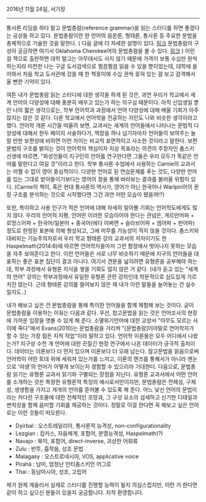 2016년 11월 24일, 서기장

* * *

통사론 리딩을 하다 말고 문법총람(reference grammar)을 읽는 스터디를 하면 좋겠다는 공상을 하고 있다. 문법총람이란 한 언어의 음운론, 형태론, 통사론 등 주요한 문법을 총체적으로 기술한 것을 말한다. ( 다음 글에 더 자세한 설명이 있다. [링크](https://glossary.sil.org/term/reference-grammar) 문법총람의 구성이 궁금하면 여기서 Oklahoma Cherokee어의 문법총람을 볼 수 있다. [링크](https://kuscholarworks.ku.edu/bitstream/handle/1808/4212/umi-ku-2613_1.pdf;jsessionid=7F4E621ABF654AFA6E326BF7097AC816?sequence=1) ) 이런 걸 책으로 출판하면 대학 말고는 아무데서도 사지 않기 때문에 가격이 보통 수십만 원씩 하는지라 미천한 나는 구글 도서검색으로 찔끔찔끔 읽을 수 있을 뿐이었는데, 대학에 들어와서 처음 학교 도서관에 갔을 때 한 책꽂이에 수십 권씩 꽂혀 있는 걸 보고 감격해서 울 뻔한 기억이 있다.

여튼 내가 문법총람 읽는 스터디에 대한 생각을 하게 된 것은, 과연 우리가 학교에서 세계 언어의 다양성에 대해 충분히 배우고 있는가 하는 의구심 때문이다. 아직 신입생일 뿐인 나의 짧은 생각으로는, 학부 언어학과 과정에서 언어 다양성에 대해 배울 기회가 아주 많지는 않은 것 같다. 다른 학교에서 언어학을 전공하는 지인도 나와 비슷한 생각이라고 했다. 언어학 개론 시간을 떠올려 보면, 교과서는 세계의 언어들에서 나타나는 문법적 다양성에 대해서 한두 페이지 서술하다가, 책장을 하나 넘기자마자 언어들이 보여주는 놀랄 만한 보편성에 비하면 이런 차이는 비교적 표면적이고 사소한 것이라고 말한다. 보편문법의 구조를 밝히는 것이 언어학의 핵심이자 지상 목표라는 의견의 주창자인 촘스키 선생에 따르면, "화성인들이 지구인의 언어를 연구한다면 그들은 우리 모두가 똑같은 언어를 말한다고 여길 것"이라고 한다. 학부 통사론 수업에서 사용하는 Carnie의 교과서는 어쩔 수 없이 영어 중심적이다. 다양한 언어로 된 연습문제를 푸는 것도, 다양한 언어를 있는 그대로 받아들이기보다는 영어의 창을 통해 바라보는 결과를 불러올 위험이 있다. (Carnie의 책이, 혹은 현대 통사론의 역사가, 영어가 아닌 한국어나 Warlpiri어의 문장 구조를 분석하는 것으로 시작했다면 그건 과연 어떤 모습이 됐을까!?)

또한, 특이하고 사용 인구가 적은 언어에 대해 자세히 알아볼 기회는 언어학도에게도 많지 않다. 우리의 언어적 지평, 언어란 이러한 모습이어야 한다는 관념은, 게르만어파 + 로망스어파 + 한국어/일본어 + 중국어(에다 어쩌면 + 슬라브어파 + 셈어파 + 핀어파) 정도로 한정된 표본에 의해 형성되고, 그에 머무를 가능성이 적지 않을 것이다. 촘스키와 대비되는 기능주의자로서 우리 학교 형태론 강의 교과서의 저자이기도 한 Haspelmath(2014:6)에 따르면 언어학자들마저 그런 함정에서 벗어나지 못하는 모습을 자주 보여준다고 한다. 이런 언어들은 서로 너무 비슷하기 때문에 지구의 언어들을 대표하는 좋은 표본 집단이 결코 아니다. 여기서 견문을 넓히려면 유형론을 공부해야 하는데, 학부 과정에서 유형론 지식을 쌓을 기회도 많지 않은 거 같다. (내가 듣고 있는 "세계의 언어" 강의는 학부과정에서 유일한 유형론 관련 강의인데 학문적으로 심도있게 가르치진 않는다. 근데 형태론 강의를 들어보지 않은 채 내가 이런 말들을 늘어놓는 건 실수일지도..)

내가 해보고 싶은 건 문법총람을 통해 특이한 언어들을 함께 체험해 보는 것이다. 굳이 문법총람을 이용하는 이유는 다음과 같다. 우선, 참고문법을 읽는 것은 언어조사의 현장에 가까운 입장을 엿볼 수 있게 해 준다. 소멸위기언어에 대한 교양서 "아무도 모르는 사이에 죽다"에서 Evans(2010)는 문법총람을 가리켜 "[문법총람]이야말로 언어학자가 할 수 있는 가장 힘든 지적 작업"이라 말하고 있다. 언어학 이론들은 모두 어디에서 나왔는가? 지구상 수천 개 언어에 대한 끈질긴 현장 연구에서 나온 데이터가 궁극적 출처이다. 데이터는 이론보다 더 먼저 있으며 이론보다 더 오래 남는다. 참고문법을 읽음으로써 언어학이 어떤 토대 위에 세워져 있는가를 느끼고, 이론의 렌즈를 통해서가 아니라 맨눈으로 '야생'의 언어가 어떻게 보이는지 경험할 수 있으리라 기대한다. 다음으로, 문법총람 읽기는 유형론 교과서 읽기와 구별되는 장점을 지닌다. 유형론 교과서에서 어떤 언어를 소개하는 것은 특정한 유형론적 특징의 예시로서만이지만, 문법총람은 전체성, 구체성, 생생함을 가지고 개개의 언어를 뜯어볼 수 있도록 해 준다. 어느 낯선 언어의 문법이라는 커다란 구조물에 대한 전체적인 조망과, 그 구성 요소의 섬세하고 신기한 디테일과 변칙성을 함께 음미할 기회를 제공하는 것이다.
정말로 이걸 한다면 꼭 해보고 싶은 언어로는 이런 것들이 떠오른다.

* 	Dyirbal : 오스트레일리아, 통사론적 능격성, non-configurationality
* 	Lezgian : 캅카스, 자음체계, 포합어, 분열능격성, Haspelmath(?)
* 	Navajo : 북미, 포합어, direct-inverse, 괴상한 어휘류
* 	Zulu : 반투, 흡착음, 성조 문법
* 	Malagasy : 오스트로네시아, VOS, applicative voice
* 	Pirahã : 남미, 엄청난 안티촘스키언 어그로
* 	Thai : 동남아시아, 성조, 고립어

제가 원체 게을러서 실제로 스터디를 진행할 능력이 될지 의심스럽지만, 이런 거 한다면 같이 하고 싶으신 분들이 있을지 궁금합니다. 지적 환영합니다.